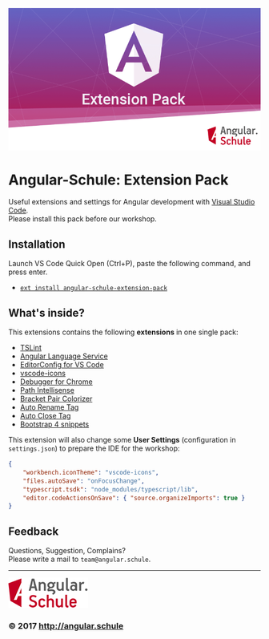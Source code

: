 ![Logo](images/angular-shield-overflow.png)

# Angular-Schule: Extension Pack

Useful extensions and settings for Angular development with [Visual Studio Code](https://code.visualstudio.com/).  
Please install this pack before our workshop.

## Installation

Launch VS Code Quick Open (Ctrl+P), paste the following command, and press enter.
* [`ext install angular-schule-extension-pack`](https://marketplace.visualstudio.com/items?itemName=angular-schule.angular-schule-extension-pack)

## What's inside?

This extensions contains the following **extensions** in one single pack:

* [TSLint](https://marketplace.visualstudio.com/items?itemName=eg2.tslint)
* [Angular Language Service](https://marketplace.visualstudio.com/items?itemName=Angular.ng-template)
* [EditorConfig for VS Code](https://marketplace.visualstudio.com/items?itemName=EditorConfig.EditorConfig)
* [vscode-icons](https://marketplace.visualstudio.com/items?itemName=robertohuertasm.vscode-icons)
* [Debugger for Chrome](https://marketplace.visualstudio.com/items?itemName=msjsdiag.debugger-for-chrome)
* [Path Intellisense](https://marketplace.visualstudio.com/items?itemName=christian-kohler.path-intellisense)
* [Bracket Pair Colorizer](https://marketplace.visualstudio.com/items?itemName=CoenraadS.bracket-pair-colorizer)
* [Auto Rename Tag](https://marketplace.visualstudio.com/items?itemName=formulahendry.auto-rename-tag)
* [Auto Close Tag](https://marketplace.visualstudio.com/items?itemName=formulahendry.auto-close-tag)
* [Bootstrap 4 snippets](https://marketplace.visualstudio.com/items?itemName=thekalinga.bootstrap4-vscode)

This extension will also change some **User Settings** (configuration in `settings.json`) to prepare the IDE for the workshop:

```json
{
    "workbench.iconTheme": "vscode-icons",
    "files.autoSave": "onFocusChange",
    "typescript.tsdk": "node_modules/typescript/lib",
    "editor.codeActionsOnSave": { "source.organizeImports": true }
}

```


## Feedback

Questions, Suggestion, Complains?  
Please write a mail to `team@angular.schule`.

----------

![Logo](images/logo-angular-schule.png)

### &copy; 2017 http://angular.schule

